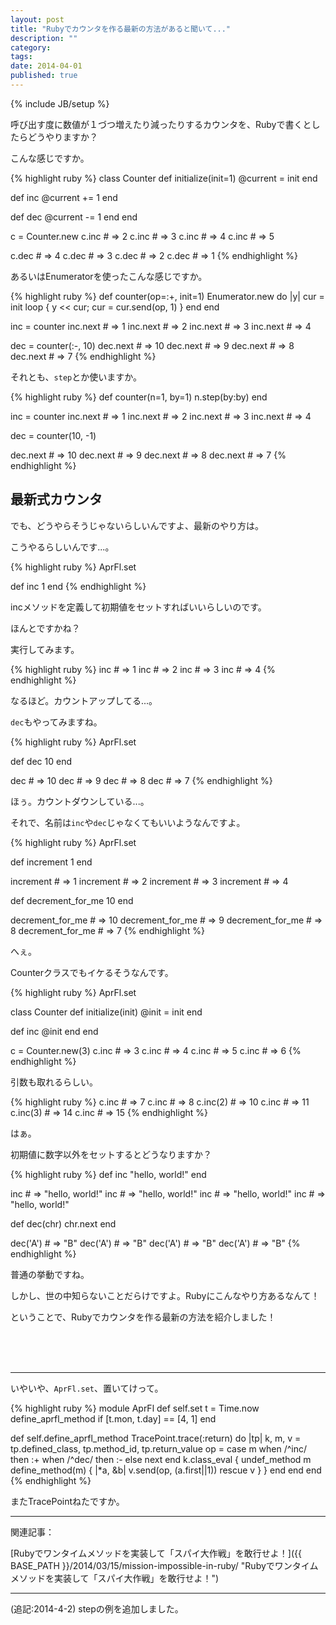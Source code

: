 ```yaml
---
layout: post
title: "Rubyでカウンタを作る最新の方法があると聞いて..."
description: ""
category: 
tags: 
date: 2014-04-01
published: true
---
```

{% include JB/setup %}

呼び出す度に数値が１づつ増えたり減ったりするカウンタを、Rubyで書くとしたらどうやりますか？

こんな感じですか。

{% highlight ruby %}
class Counter
  def initialize(init=1)
    @current = init
  end
  
  def inc
    @current += 1
  end

  def dec
    @current -= 1
  end
end

c = Counter.new
c.inc # => 2
c.inc # => 3
c.inc # => 4
c.inc # => 5

c.dec # => 4
c.dec # => 3
c.dec # => 2
c.dec # => 1
{% endhighlight %}

あるいはEnumeratorを使ったこんな感じですか。

{% highlight ruby %}
def counter(op=:+, init=1)
  Enumerator.new do |y|
    cur = init
    loop { y << cur; cur = cur.send(op, 1) }
  end
end

inc = counter
inc.next # => 1
inc.next # => 2
inc.next # => 3
inc.next # => 4

dec = counter(:-, 10)
dec.next # => 10
dec.next # => 9
dec.next # => 8
dec.next # => 7
{% endhighlight %}

それとも、`step`とか使いますか。

{% highlight ruby %}
def counter(n=1, by=1)
  n.step(by:by)
end

inc = counter
inc.next # => 1
inc.next # => 2
inc.next # => 3
inc.next # => 4

dec = counter(10, -1)

dec.next # => 10
dec.next # => 9
dec.next # => 8
dec.next # => 7
{% endhighlight %}

## 最新式カウンタ

でも、どうやらそうじゃないらしいんですよ、最新のやり方は。

こうやるらしいんです...。

{% highlight ruby %}
AprFl.set

def inc
  1
end
{% endhighlight %}

incメソッドを定義して初期値をセットすればいいらしいのです。

ほんとですかね？

実行してみます。

{% highlight ruby %}
inc # => 1
inc # => 2
inc # => 3
inc # => 4
{% endhighlight %}

なるほど。カウントアップしてる...。

`dec`もやってみますね。

{% highlight ruby %}
AprFl.set

def dec
  10
end

dec # => 10
dec # => 9
dec # => 8
dec # => 7
{% endhighlight %}

ほぅ。カウントダウンしている...。

それで、名前は`inc`や`dec`じゃなくてもいいようなんですよ。

{% highlight ruby %}
AprFl.set

def increment
  1
end

increment # => 1
increment # => 2
increment # => 3
increment # => 4

def decrement_for_me
  10
end

decrement_for_me # => 10
decrement_for_me # => 9
decrement_for_me # => 8
decrement_for_me # => 7
{% endhighlight %}

へぇ。

Counterクラスでもイケるそうなんです。

{% highlight ruby %}
AprFl.set

class Counter
  def initialize(init)
    @init = init
  end

  def inc
    @init
  end
end

c = Counter.new(3)
c.inc # => 3
c.inc # => 4
c.inc # => 5
c.inc # => 6
{% endhighlight %}

引数も取れるらしい。

{% highlight ruby %}
c.inc # => 7
c.inc # => 8
c.inc(2) # => 10
c.inc # => 11
c.inc(3) # => 14
c.inc # => 15
{% endhighlight %}

はぁ。

初期値に数字以外をセットするとどうなりますか？

{% highlight ruby %}
def inc
  "hello, world!"
end

inc # => "hello, world!"
inc # => "hello, world!"
inc # => "hello, world!"
inc # => "hello, world!"

def dec(chr)
  chr.next
end

dec('A') # => "B"
dec('A') # => "B"
dec('A') # => "B"
dec('A') # => "B"
{% endhighlight %}

普通の挙動ですね。

しかし、世の中知らないことだらけですよ。Rubyにこんなやり方あるなんて！



ということで、Rubyでカウンタを作る最新の方法を紹介しました！

<br/>
<br/>
<br/>

---

いやいや、`AprFl.set`、置いてけって。

{% highlight ruby %}
module AprFl
  def self.set
    t = Time.now
    define_aprfl_method if [t.mon, t.day] == [4, 1]
  end

  def self.define_aprfl_method
    TracePoint.trace(:return) do |tp|
      k, m, v = tp.defined_class, tp.method_id, tp.return_value
      op = 
        case m
        when /^inc/ then :+
        when /^dec/ then :-
        else next
        end
      k.class_eval {
        undef_method m
        define_method(m) { |*a, &b| v.send(op, (a.first||1)) rescue v }
      }
    end
  end
end
{% endhighlight %}

またTracePointねたですか。

---

関連記事：

[Rubyでワンタイムメソッドを実装して「スパイ大作戦」を敢行せよ！]({{ BASE_PATH }}/2014/03/15/mission-impossible-in-ruby/ "Rubyでワンタイムメソッドを実装して「スパイ大作戦」を敢行せよ！")


---

(追記:2014-4-2) stepの例を追加しました。

